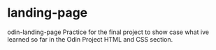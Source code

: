 # landing-page
odin-landing-page
Practice for the final project to show case what ive learned so far in the Odin Project HTML and CSS section.
